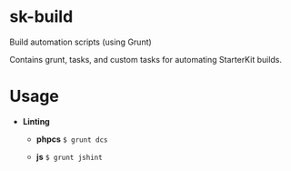 sk-build
========

Build automation scripts (using Grunt)

Contains grunt, tasks, and custom tasks for automating StarterKit builds.

Usage
=====

- **Linting**

  - **phpcs** ```$ grunt dcs```

  - **js** ```$ grunt jshint```
